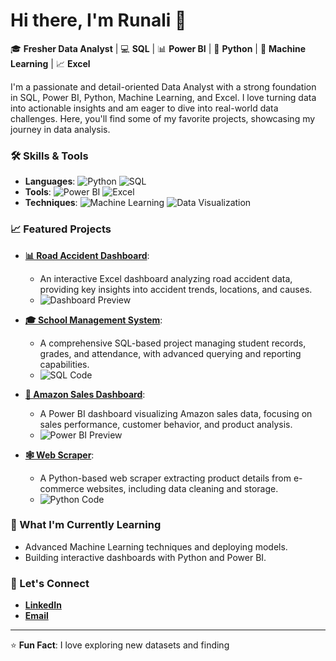 # Hi there, I'm Runali 👋

🎓 **Fresher Data Analyst** | 💻 **SQL** | 📊 **Power BI** | 🐍 **Python** | 🤖 **Machine Learning** | 📈 **Excel**

I'm a passionate and detail-oriented Data Analyst with a strong foundation in SQL, Power BI, Python, Machine Learning, and Excel. I love turning data into actionable insights and am eager to dive into real-world data challenges. Here, you'll find some of my favorite projects, showcasing my journey in data analysis.

### 🛠️ Skills & Tools
- **Languages**: ![Python](https://img.shields.io/badge/Python-3.8-blue) ![SQL](https://img.shields.io/badge/SQL-Intermediate-yellow)
- **Tools**: ![Power BI](https://img.shields.io/badge/Power_BI-Data_Visualization-orange) ![Excel](https://img.shields.io/badge/Excel-Data_Analysis-green)
- **Techniques**: ![Machine Learning](https://img.shields.io/badge/Machine_Learning-Beginner-lightgrey) ![Data Visualization](https://img.shields.io/badge/Data_Visualization-Intermediate-brightgreen)

### 📈 Featured Projects

- **[📊 Road Accident Dashboard](#)**: 
  - An interactive Excel dashboard analyzing road accident data, providing key insights into accident trends, locations, and causes.
  - ![Dashboard Preview](https://via.placeholder.com/600x400.png?text=Dashboard+Preview)

- **[🎓 School Management System](#)**: 
  - A comprehensive SQL-based project managing student records, grades, and attendance, with advanced querying and reporting capabilities.
  - ![SQL Code](https://via.placeholder.com/600x400.png?text=SQL+Code+Snippet)

- **[🛒 Amazon Sales Dashboard](#)**: 
  - A Power BI dashboard visualizing Amazon sales data, focusing on sales performance, customer behavior, and product analysis.
  - ![Power BI Preview](https://via.placeholder.com/600x400.png?text=Power+BI+Preview)

- **[🕸️ Web Scraper](#)**: 
  - A Python-based web scraper extracting product details from e-commerce websites, including data cleaning and storage.
  - ![Python Code](https://via.placeholder.com/600x400.png?text=Python+Code+Snippet)

### 🌱 What I'm Currently Learning
- Advanced Machine Learning techniques and deploying models.
- Building interactive dashboards with Python and Power BI.

### 💬 Let's Connect
- **[LinkedIn](#)**
- **[Email](#)**

---

⭐️ **Fun Fact**: I love exploring new datasets and finding
